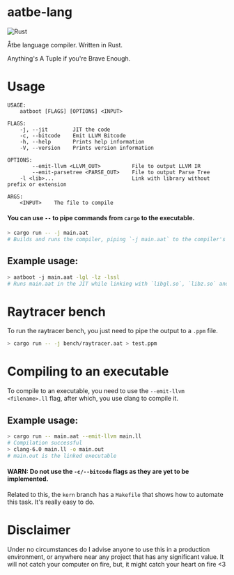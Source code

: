 # aatbe-lang
![Rust](https://github.com/chronium/aatbe-lang/workflows/Rust/badge.svg)

Åtbe language compiler. Written in Rust.

Anything's A Tuple if you're Brave Enough.

# Usage
```
USAGE:
    aatboot [FLAGS] [OPTIONS] <INPUT>

FLAGS:
    -j, --jit        JIT the code
    -c, --bitcode    Emit LLVM Bitcode
    -h, --help       Prints help information
    -V, --version    Prints version information

OPTIONS:
        --emit-llvm <LLVM_OUT>          File to output LLVM IR
        --emit-parsetree <PARSE_OUT>    File to output Parse Tree
    -l <lib>...                         Link with library without prefix or extension

ARGS:
    <INPUT>    The file to compile
```

#### You can use `--` to pipe commands from `cargo` to the executable.
```sh
> cargo run -- -j main.aat
# Builds and runs the compiler, piping `-j main.aat` to the compiler's stdin
```

## Example usage:

```sh
> aatboot -j main.aat -lgl -lz -lssl
# Runs main.aat in the JIT while linking with `libgl.so`, `libz.so` and `libssl.so`
```


# Raytracer bench

To run the raytracer bench, you just need to pipe the output to a `.ppm` file.

```sh
> cargo run -- -j bench/raytracer.aat > test.ppm
```

# Compiling to an executable

To compile to an executable, you need to use the `--emit-llvm <filename>.ll` flag, after which, you use clang to compile it.

## Example usage:
```sh
> cargo run -- main.aat --emit-llvm main.ll
# Compilation successful
> clang-6.0 main.ll -o main.out
# main.out is the linked executable
```

#### WARN: Do not use the `-c/--bitcode` flags as they are yet to be implemented.

Related to this, the `kern` branch has a `Makefile` that shows how to automate this task. It's really easy to do.

# Disclaimer
Under no circumstances do I advise anyone to use this in a production environment, or anywhere near any project that has any significant value. It will not catch your computer on fire, but, it might catch your heart on fire <3
